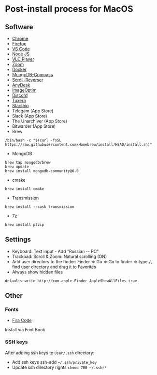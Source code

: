 # Post-install process for MacOS

## Software

- [Chrome](https://www.google.com/chrome/)
- [Firefox](https://www.mozilla.org/en-US/firefox/new/)
- [VS Code](https://code.visualstudio.com/)
- [Node JS](https://nodejs.org/en/download/)
- [VLC Player](https://www.videolan.org/vlc/index.ru.html)
- [Zoom](https://zoom.us/download#client_4meeting)
- [Docker](https://docs.docker.com/desktop/install/mac-install/)
- [MongoDB-Compass](https://www.mongodb.com/try/download/compass)
- [Scroll-Reverser](https://github.com/pilotmoon/Scroll-Reverser)
- [AnyDesk](https://anydesk.com/)
- [ImageOptim](https://imageoptim.com/mac)
- [Discord](https://discord.com/)
- [Tuxera](https://ntfsformac.tuxera.com/)
- [Starship](https://starship.rs/guide/#%F0%9F%9A%80-installation)
- Telegam (App Store)
- Slack (App Store)
- The Unarchiver (App Store)
- Bitwarder (App Store)
- Brew
```
/bin/bash -c "$(curl -fsSL https://raw.githubusercontent.com/Homebrew/install/HEAD/install.sh)"
```
- MongoDB
```
brew tap mongodb/brew
brew update
brew install mongodb-community@6.0
```
- cmake
```
brew install cmake
```
- Transmission
```
brew install --cask transmission
```
- 7z
```
brew install p7zip
```

## Settings

- Keyboard: Text input - Add "Russian -- PC"
- Trackpad: Scroll & Zoom: Natural scrolling (ON)
- Add user directory to the finder: Finder => Go => Go to finder => type `/`, find user directory and drag it to Favorites
- Always show hidden files
```
defaults write http://com.apple.Finder AppleShowAllFiles true
```

## Other

### Fonts

- [Fira Code](httpss://github.com/tonsky/FiraCode)

Install via Font Book

### SSH keys

After adding ssh keys to `User/.ssh` directory:
- Add ssh keys ssh-add `~/.ssh/private_key`
- Update ssh directory rights `chmod 700 ~/.ssh/*`

